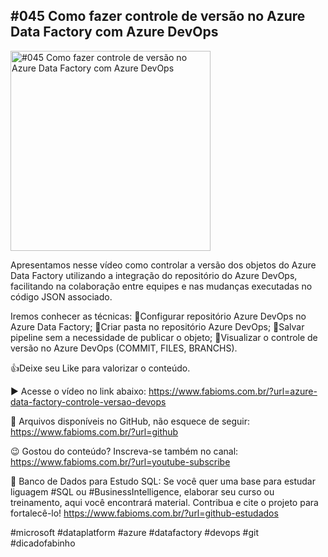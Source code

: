 ## #045 Como fazer controle de versão no Azure Data Factory com Azure DevOps

<img src="https://fabioms.com.br/uploads/youtube/XyoCc7Kwnh4.mp4" alt="#045 Como fazer controle de versão no Azure Data Factory com Azure DevOps" title="Azure Data Factory" width="320"/>

Apresentamos nesse vídeo como controlar a versão dos objetos do Azure Data Factory utilizando a integração do repositório do Azure DevOps, facilitando na colaboração entre equipes e nas mudanças executadas no código JSON associado.

Iremos conhecer as técnicas:
🔹Configurar repositório Azure DevOps no Azure Data Factory;
🔹Criar pasta no repositório Azure DevOps;
🔹Salvar pipeline sem a necessidade de publicar o objeto;
🔹Visualizar o controle de versão no Azure DevOps (COMMIT, FILES, BRANCHS).

👍Deixe seu Like para valorizar o conteúdo.

▶️ Acesse o vídeo no link abaixo:
https://www.fabioms.com.br/?url=azure-data-factory-controle-versao-devops

📁 Arquivos disponíveis no GitHub, não esquece de seguir:
https://www.fabioms.com.br/?url=github

😉 Gostou do conteúdo? Inscreva-se também no canal:
https://www.fabioms.com.br/?url=youtube-subscribe

🎁 Banco de Dados para Estudo SQL:
Se você quer uma base para estudar liguagem #SQL ou #BusinessIntelligence, elaborar seu curso ou treinamento, aqui você encontrará material. 
Contribua e cite o projeto para fortalecê-lo!
https://www.fabioms.com.br/?url=github-estudados

#microsoft #dataplatform #azure #datafactory #devops #git #dicadofabinho